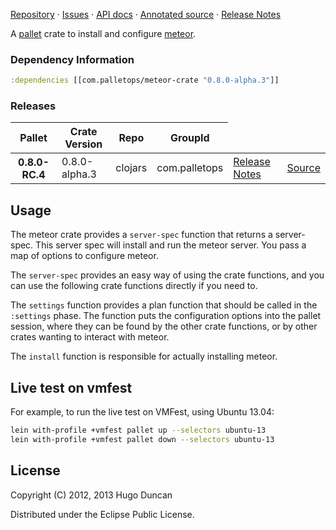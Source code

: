 [Repository](https://github.com/pallet/meteor-crate) &#xb7;
[Issues](https://github.com/pallet/meteor-crate/issues) &#xb7;
[API docs](http://palletops.com/meteor-crate/0.8/api) &#xb7;
[Annotated source](http://palletops.com/meteor-crate/0.8/annotated/uberdoc.html) &#xb7;
[Release Notes](https://github.com/pallet/meteor-crate/blob/develop/ReleaseNotes.md)

A [pallet](http://palletops.com/) crate to install and configure
 [meteor](http://meteor.com).

### Dependency Information

```clj
:dependencies [[com.palletops/meteor-crate "0.8.0-alpha.3"]]
```

### Releases

<table>
<thead>
  <tr><th>Pallet</th><th>Crate Version</th><th>Repo</th><th>GroupId</th></tr>
</thead>
<tbody>
  <tr>
    <th>0.8.0-RC.4</th>
    <td>0.8.0-alpha.3</td>
    <td>clojars</td>
    <td>com.palletops</td>
    <td><a href='https://github.com/pallet/meteor-crate/blob/0.8.0-alpha.3/ReleaseNotes.md'>Release Notes</a></td>
    <td><a href='https://github.com/pallet/meteor-crate/blob/0.8.0-alpha.3/'>Source</a></td>
  </tr>
</tbody>
</table>

## Usage

The meteor crate provides a `server-spec` function that returns a
server-spec. This server spec will install and run the meteor server.
You pass a map of options to configure meteor.

The `server-spec` provides an easy way of using the crate functions, and you can
use the following crate functions directly if you need to.

The `settings` function provides a plan function that should be called in the
`:settings` phase.  The function puts the configuration options into the pallet
session, where they can be found by the other crate functions, or by other
crates wanting to interact with meteor.

The `install` function is responsible for actually installing meteor.

## Live test on vmfest

For example, to run the live test on VMFest, using Ubuntu 13.04:

```sh
lein with-profile +vmfest pallet up --selectors ubuntu-13
lein with-profile +vmfest pallet down --selectors ubuntu-13
```

## License

Copyright (C) 2012, 2013 Hugo Duncan

Distributed under the Eclipse Public License.
